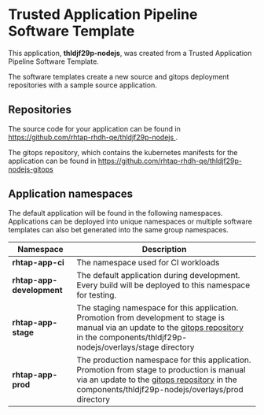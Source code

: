 # Trusted Application Pipeline Software Template

This application, **thldjf29p-nodejs**, was created from a Trusted Application Pipeline Software Template.

The software templates create a new source and gitops deployment repositories with a sample source application. 

## Repositories

The source code for your application can be found in [https://github.com/rhtap-rhdh-qe/thldjf29p-nodejs ](https://github.com/rhtap-rhdh-qe/thldjf29p-nodejs ).
 
The gitops repository, which contains the kubernetes manifests for the application can be found in 
[https://github.com/rhtap-rhdh-qe/thldjf29p-nodejs-gitops ](https://github.com/rhtap-rhdh-qe/thldjf29p-nodejs-gitops ) 

## Application namespaces 

The default application will be found in the following namespaces. Applications can be deployed into unique namespaces or multiple software templates can also bet generated into the same group namespaces.  

|  Namespace   |  Description   |  
| -------- | -------- |
| **rhtap-app-ci** | The namespace used for CI workloads |
| **rhtap-app-development** | The default application during development. Every build will be deployed to this namespace for testing. |
| **rhtap-app-stage** | The staging namespace for this application. Promotion from development to stage is manual via an update to the [gitops repository](https://github.com/rhtap-rhdh-qe/thldjf29p-nodejs-gitops ) in the components/thldjf29p-nodejs/overlays/stage directory |
| **rhtap-app-prod** | The production namespace for this application. Promotion from stage to production is manual via an update to the [gitops repository](https://github.com/rhtap-rhdh-qe/thldjf29p-nodejs-gitops ) in the components/thldjf29p-nodejs/overlays/prod directory |